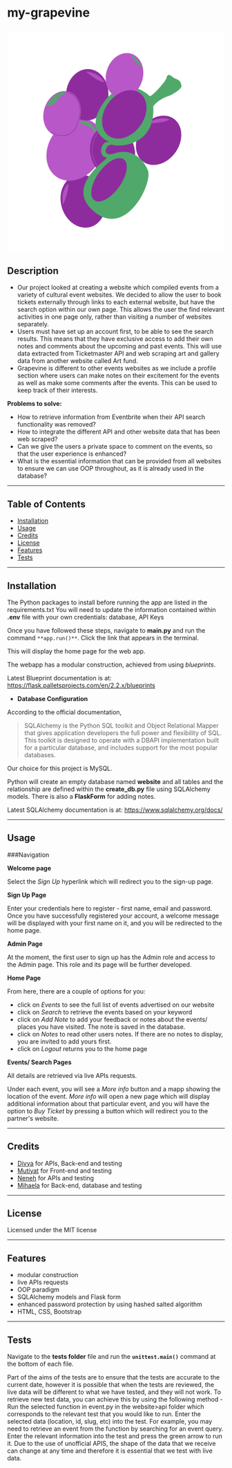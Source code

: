 # my-grapevine
![Logo](./website/static/images/grapevine_photo.png)
---
## Description

- Our project looked at creating a website which compiled events from a variety of cultural event websites. We decided to allow the user to book tickets externally through links to each external website, but have the search option within our own page. This allows the user the find relevant activities in one page only, rather than visiting a number of websites separately. 
- Users must have set up an account first, to be able to see the search results. This means that they have exclusive access to add their own notes and comments about the upcoming and past events. 
This will use data extracted from Ticketmaster API and web scraping art and gallery data from another website called Art fund. 
- Grapevine is different to other events websites as we include a profile section where users can make notes on their excitement for the events as well as make some comments after the events. This can be used to keep track of their interests. 

**Problems to solve:**
  - How to retrieve information from Eventbrite when their API search functionality was removed?
  - How to integrate the different API and other website data that has been web scraped?
  - Can we give the users a private space to comment on the events, so that the user experience is enhanced?
  - What is the essential information that can be provided from all websites to ensure we can use OOP throughout, as it is already used in the database?
---

## Table of Contents 

- [Installation](#installation)
- [Usage](#usage)
- [Credits](#credits)
- [License](#license)
- [Features](#features)
- [Tests](#tests)
---
## Installation

The Python packages to install before running the app are listed in the requirements.txt
You will need to update the information contained within **.env** file with your own credentials: database, API Keys

Once you have followed these steps, navigate to **main.py** and run the command `**app.run()**`. Click the link that appears in the terminal.

This will display the home page for the web app.

The webapp has a modular construction, achieved from using *blueprints*.

Latest Blueprint documentation is at: https://flask.palletsprojects.com/en/2.2.x/blueprints


- **Database Configuration**

According to the official documentation,
> SQLAlchemy is the Python SQL toolkit and Object Relational Mapper that gives application developers the full power and flexibility of SQL.
This toolkit is designed to operate with a DBAPI implementation built for a particular database, and includes support for the most popular databases.

Our choice for this project is MySQL.

Python will create an empty database named **website** and all tables and the relationship are defined within the **create_db.py** file using SQLAlchemy models. There is also a **FlaskForm** for adding notes.

Latest SQLAlchemy documentation is at:  https://www.sqlalchemy.org/docs/

---

## Usage

###Navigation

**Welcome page**

Select the *Sign Up* hyperlink which will redirect you to the sign-up page.

**Sign Up Page**

Enter your credentials here to register - first name, email and password. Once you have successfully registered your account, a welcome message will be displayed with your first name on it, and you will be redirected to the home page.

**Admin Page**

At the moment, the first user to sign up has the Admin role and access to the Admin page. This role and its page will be further developed.

**Home Page**

From here,  there are a couple of options for you:
- click on *Events* to see the full list of events advertised on our website
- click on *Search* to retrieve the events based on your keyword
- click on *Add Note* to add your feedback or notes about the events/ places you have visited. The note is saved in the database.
- click on *Notes* to read other users notes. If there are no notes to display, you are invited to add yours first.
- click on *Logout* returns you to the home page


**Events/ Search Pages**

 All details are retrieved via live APIs requests.

Under each event, you will see a *More info* button and a mapp showing the location of the event. *More info* will open a new page which will display additional information about that particular event, and you will have the option to *Buy Ticket*  by pressing a button which will redirect you to the partner's website.

---

## Credits

- [Divya](https://github.com/orgs/my-grapevine/people/divyasinghchouhan) for APIs, Back-end and testing
- [Mutiyat](https://github.com/orgs/my-grapevine/people/mutiyat) for Front-end and testing
- [Neneh](https://github.com/orgs/my-grapevine/people/NenehPatel) for APIs and testing
- [Mihaela](https://github.com/orgs/my-grapevine/people/Mi-Str) for Back-end, database and testing
---
## License

Licensed under the MIT license

---
## Features

 - modular construction
 - live APIs requests
 - OOP paradigm
 - SQLAlchemy models and Flask form
 - enhanced password protection by using hashed salted algorithm
 - HTML, CSS, Bootstrap
---
## Tests 

Navigate to the **tests folder** file and run the **`unittest.main()`** command at the bottom of each file.

Part of the aims of the tests are to ensure that the tests are accurate to the current date, however it is possible that when the tests are reviewed, the live data will be different to what we have tested, and they will not work. To retrieve new test data, you can achieve this by using the following method - 
Run the selected function in event.py in the website>api folder which corresponds to the relevant test that you would like to run. Enter the selected data (location, id, slug, etc) into the test. For example, you may need to retrieve an event from the function by searching for an event query. Enter the relevant information into the test and press the green arrow to run it.
Due to the use of unofficial APIS, the shape of the data that we receive can change at any time and therefore it is essential that we test with live data.